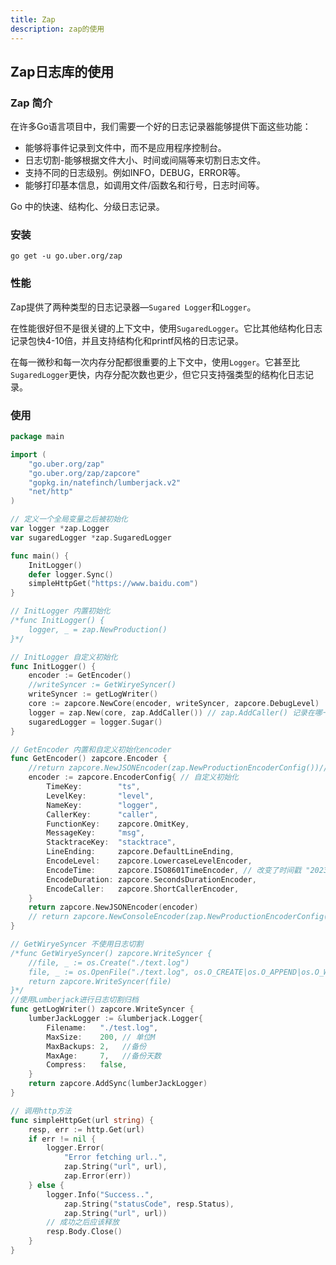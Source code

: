 ```yaml
---
title: Zap
description: zap的使用
---
```


## Zap日志库的使用



### Zap 简介

在许多Go语言项目中，我们需要一个好的日志记录器能够提供下面这些功能：

- 能够将事件记录到文件中，而不是应用程序控制台。
- 日志切割-能够根据文件大小、时间或间隔等来切割日志文件。
- 支持不同的日志级别。例如INFO，DEBUG，ERROR等。
- 能够打印基本信息，如调用文件/函数名和行号，日志时间等。

Go 中的快速、结构化、分级日志记录。

### 安装

`go get -u go.uber.org/zap`

### 性能

Zap提供了两种类型的日志记录器—`Sugared Logger`和`Logger`。

在性能很好但不是很关键的上下文中，使用`SugaredLogger`。它比其他结构化日志记录包快4-10倍，并且支持结构化和printf风格的日志记录。

在每一微秒和每一次内存分配都很重要的上下文中，使用`Logger`。它甚至比`SugaredLogger`更快，内存分配次数也更少，但它只支持强类型的结构化日志记录。

### 使用

```go
package main

import (
	"go.uber.org/zap"
	"go.uber.org/zap/zapcore"
	"gopkg.in/natefinch/lumberjack.v2"
	"net/http"
)

// 定义一个全局变量之后被初始化
var logger *zap.Logger
var sugaredLogger *zap.SugaredLogger

func main() {
	InitLogger()
	defer logger.Sync()
	simpleHttpGet("https://www.baidu.com")
}

// InitLogger 内置初始化
/*func InitLogger() {
	logger, _ = zap.NewProduction()
}*/

// InitLogger 自定义初始化
func InitLogger() {
	encoder := GetEncoder()
	//writeSyncer := GetWiryeSyncer()
	writeSyncer := getLogWriter()
	core := zapcore.NewCore(encoder, writeSyncer, zapcore.DebugLevel)
	logger = zap.New(core, zap.AddCaller()) // zap.AddCaller() 记录在哪一行调用logger.info 等信息
	sugaredLogger = logger.Sugar()
}

// GetEncoder 内置和自定义初始化encoder
func GetEncoder() zapcore.Encoder {
	//return zapcore.NewJSONEncoder(zap.NewProductionEncoderConfig())// 内置初始化
	encoder := zapcore.EncoderConfig{ // 自定义初始化
		TimeKey:        "ts",
		LevelKey:       "level",
		NameKey:        "logger",
		CallerKey:      "caller",
		FunctionKey:    zapcore.OmitKey,
		MessageKey:     "msg",
		StacktraceKey:  "stacktrace",
		LineEnding:     zapcore.DefaultLineEnding,
		EncodeLevel:    zapcore.LowercaseLevelEncoder,
		EncodeTime:     zapcore.ISO8601TimeEncoder, // 改变了时间戳 "2023-12-04T20:47:11.256+0800" 同样可以自定义格式
		EncodeDuration: zapcore.SecondsDurationEncoder,
		EncodeCaller:   zapcore.ShortCallerEncoder,
	}
	return zapcore.NewJSONEncoder(encoder)
	// return zapcore.NewConsoleEncoder(zap.NewProductionEncoderConfig()) // 控制台
}

// GetWiryeSyncer 不使用日志切割
/*func GetWiryeSyncer() zapcore.WriteSyncer {
	//file, _ := os.Create("./text.log")
	file, _ := os.OpenFile("./text.log", os.O_CREATE|os.O_APPEND|os.O_WRONLY, 0744)
	return zapcore.WriteSyncer(file)
}*/
//使用Lumberjack进行日志切割归档
func getLogWriter() zapcore.WriteSyncer {
	lumberJackLogger := &lumberjack.Logger{
		Filename:   "./test.log",
		MaxSize:    200, // 单位M
		MaxBackups: 2,   //备份
		MaxAge:     7,   //备份天数
		Compress:   false,
	}
	return zapcore.AddSync(lumberJackLogger)
}

// 调用http方法
func simpleHttpGet(url string) {
	resp, err := http.Get(url)
	if err != nil {
		logger.Error(
			"Error fetching url..",
			zap.String("url", url),
			zap.Error(err))
	} else {
		logger.Info("Success..",
			zap.String("statusCode", resp.Status),
			zap.String("url", url))
		// 成功之后应该释放
		resp.Body.Close()
	}
}

